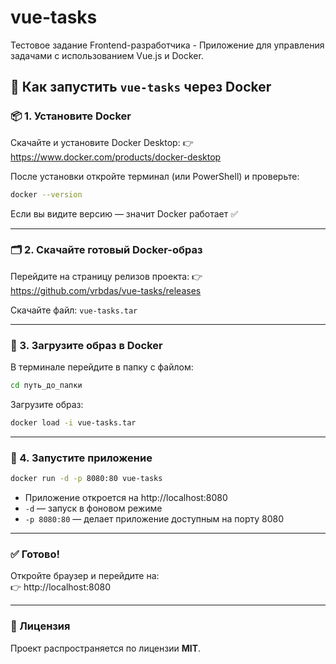 # vue-tasks

Тестовое задание Frontend-разработчика - Приложение для управления задачами с использованием Vue.js и Docker.

## 📘 Как запустить `vue-tasks` через Docker

### 📦 1. Установите Docker

Скачайте и установите Docker Desktop:
👉 https://www.docker.com/products/docker-desktop

После установки откройте терминал (или PowerShell) и проверьте:
```bash
docker --version
```
Если вы видите версию — значит Docker работает ✅

---

### 🗂 2. Скачайте готовый Docker-образ

Перейдите на страницу релизов проекта:
👉 https://github.com/vrbdas/vue-tasks/releases

Скачайте файл: `vue-tasks.tar`

---

### 🧱 3. Загрузите образ в Docker

В терминале перейдите в папку с файлом:
```bash
cd путь_до_папки
```

Загрузите образ:
```bash
docker load -i vue-tasks.tar
```

---

### 🚀 4. Запустите приложение

```bash
docker run -d -p 8080:80 vue-tasks
```

- Приложение откроется на http://localhost:8080
- `-d` — запуск в фоновом режиме  
- `-p 8080:80` — делает приложение доступным на порту 8080

---

### ✅ Готово!

Откройте браузер и перейдите на:  
👉 http://localhost:8080

---

### 📄 Лицензия

Проект распространяется по лицензии **MIT**.
